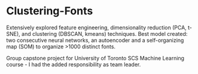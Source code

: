 # Clustering-Fonts

Extensively explored feature engineering, dimensionality reduction (PCA, t-SNE), and clustering (DBSCAN, kmeans) techniques.
Best model created: two consecutive neural networks, an autoencoder and a self-organizing map (SOM) to organize >1000 distinct fonts.

Group capstone project for University of Toronto SCS Machine Learning course - I had the added responsibility as team leader.
